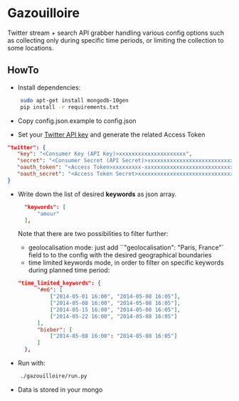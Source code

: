 Gazouilloire
============

Twitter stream + search API grabber handling various config options such as collecting only during specific time periods, or limiting the collection to some locations.

HowTo
-----

- Install dependencies:

```bash
    sudo apt-get install mongodb-10gen
    pip install -r requirements.txt
```

- Copy config.json.example to config.json

- Set your [Twitter API key](https://apps.twitter.com/app/) and generate the related Access Token

```json
"twitter": {
   "key": "<Consumer Key (API Key)>xxxxxxxxxxxxxxxxxxxxx",
   "secret": "<Consumer Secret (API Secret)>xxxxxxxxxxxxxxxxxxxxxxxxxxxxxxxxxxxxxxxxxxx",
   "oauth_token": "<Access Token>xxxxxxxxx-xxxxxxxxxxxxxxxxxxxxxxxxxxxxxxxxxxxxxxxx",
   "oauth_secret": "<Access Token Secret>xxxxxxxxxxxxxxxxxxxxxxxxxxxxxxxxxxxxxxxxx"
}

```

- Write down the list of desired **keywords** as json array.
  
  ```json
    "keywords": [
        "amour"
    ],
  ```
  Note that there are two possibilities to filter further:
  
  - geolocalisation mode: just add ``"geolocalisation": "Paris, France"` field to to the config with the desired geographical boundaries
  - time limited keywords mode, in order to filter on specific keywords during planned time period:

  ```json
  "time_limited_keywords": {
        "#m6": [
            ["2014-05-01 16:00", "2014-05-08 16:05"],
            ["2014-05-08 16:00", "2014-05-08 16:05"],
            ["2014-05-15 16:00", "2014-05-08 16:05"],
            ["2014-05-22 16:00", "2014-05-08 16:05"]
        ],
        "bieber": [
            ["2014-05-08 16:00": "2014-05-08 16:05"]
        ]
    },
  ```


- Run with:

```bash
    ./gazouilloire/run.py
``` 

- Data is stored in your mongo
